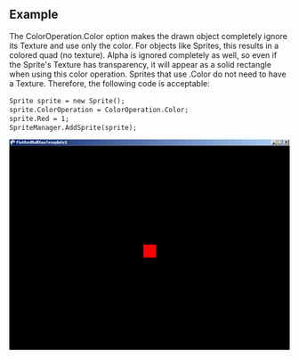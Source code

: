 ## Example

The ColorOperation.Color option makes the drawn object completely ignore its Texture and use only the color. For objects like Sprites, this results in a colored quad (no texture). Alpha is ignored completely as well, so even if the Sprite's Texture has transparency, it will appear as a solid rectangle when using this color operation. Sprites that use .Color do not need to have a Texture. Therefore, the following code is acceptable:

    Sprite sprite = new Sprite();
    sprite.ColorOperation = ColorOperation.Color;
    sprite.Red = 1;
    SpriteManager.AddSprite(sprite);

![ColorOperationDotColor.png](/media/migrated_media-ColorOperationDotColor.png)
